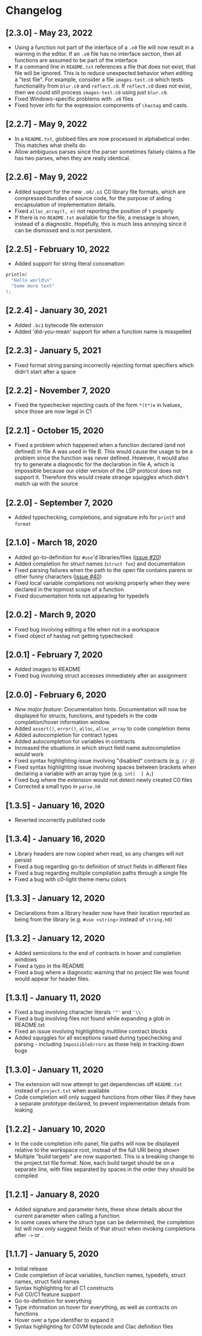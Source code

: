 # Changelog

<!--- 
## [2.1.0]
*New major feature*: Indentor. "Format document" will now properly indent the document 
-->

## [2.3.0] - May 23, 2022
- Using a function not part of the interface of a `.o0` file will now result in a warning in the editor.
  If an `.o0` file has no interface section, then all functions are assumed to be part of the interface
- If a command line in `README.txt` references a file that does not exist, that file will be ignored. 
  This is to reduce unexpected behavior when editing a "test file". For example, consider a file
  `images-test.c0` which tests functionality from `blur.c0` and `reflect.c0`. If `reflect.c0` does not exist,
  then we could still process `images-test.c0` using just `blur.c0`. 
- Fixed Windows-specific problems with `.o0` files
- Fixed hover info for the expression components of `\hastag` and casts. 

## [2.2.7] - May 9, 2022
- In a `README.txt`, globbed files are now processed in alphabetical order. This matches what shells do
- Allow ambiguous parses since the parser sometimes falsely claims a file has two parses, when they are really identical.

## [2.2.6] - May 9, 2022
- Added support for the new `.o0/.o1` C0 library file formats, which are
  compressed bundles of source code, for the purpose of aiding encapsulation of implementation details.
- Fixed `alloc_array(t, e)` not reporting the position of `t` properly
- If there is no `README.txt` available for the file, a message is shown, instead of a diagnostic.
  Hopefully, this is much less annoying since it can be dismissed and is not persistent.

## [2.2.5] - February 10, 2022
- Added support for string literal concenation:
```cpp
println(
  "Hello world\n"
  "Some more text"
);
```

## [2.2.4] - January 30, 2021
- Added `.bc1` bytecode file extension
- Added 'did-you-mean' support for when a function name is misspelled

## [2.2.3] - January 5, 2021
- Fixed format string parsing incorrectly rejecting format specifiers which 
  didn't start after a space

## [2.2.2] - November 7, 2020
- Fixed the typechecker rejecting casts of the form `*(t*)e` in lvalues, since those are now
  legal in C1

## [2.2.1] - October 15, 2020
- Fixed a problem which happened when a function declared (and not defined) in file A
  was used in file B. This would cause the usage to be a problem since the function 
  was never defined. However, it would also try to generate a diagnostic for the 
  declaration in file A, which is impossible because our older version of the LSP
  protocol does not support it. Therefore this would create strange squiggles which
  didn't match up with the source

## [2.2.0] - September 7, 2020
- Added typechecking, completions, and signature info for `printf` and `format`

## [2.1.0] - March 18, 2020
- Added go-to-definition for `#use`'d libraries/files  ([issue #20](https://github.com/CalLavicka/c0-vscode-extension/issues/20))
- Added completion for struct names (`struct foo`) and documentation 
- Fixed parsing failures when the path to the open file contains parens or other funny characters ([issue #40](https://github.com/CalLavicka/c0-vscode-extension/issues/40))
- Fixed local variable completions not working properly when they were declared in the topmost scope of a function
- Fixed documentation hints not appearing for typedefs 

## [2.0.2] - March 9, 2020
- Fixed bug involving editing a file when not in a workspace
- Fixed object of hastag not getting typechecked

## [2.0.1] - February 7, 2020
- Added images to README
- Fixed bug involving struct accesses immediately after an assignment

## [2.0.0] - February 6, 2020
- *New major feature*: Documentation hints. Documentation will now be displayed for structs, 
functions, and typedefs in the code completion/hover information window.
- Added `assert()`, `error()`, `alloc`, `alloc_array` to code completion items 
- Added autocompletion for contract types
- Added autocompletion for variables in contracts 
- Increased the situations in which struct field name autocompletion would work 
- Fixed syntax highlighting issue involving "disabled" contracts (e.g. `// @`)
- Fixed syntax highlighting issue involving spaces between brackets when declaring a variable with an array type (e.g. `int[  ] A;`)
- Fixed bug where the extension would not detect newly created C0 files
- Corrected a small typo in `parse.h0` 


## [1.3.5] - January 16, 2020
- Reverted incorrectly published code 

## [1.3.4] - January 16, 2020
- Library headers are now copied when read, so any changes will not persist 
- Fixed a bug regarding go-to definition of struct fields in different files
- Fixed a bug regarding multiple compilation paths through a single file
- Fixed a bug with c0-light theme menu colors

## [1.3.3] - January 12, 2020
- Declarations from a library header now have their location reported as being from the library (e.g. `#use <string>` instead of `string.h0`) 

## [1.3.2] - January 12, 2020
- Added semicolons to the end of contracts in hover and completion windows
- Fixed a typo in the README
- Fixed a bug where a diagnostic warning that no project file was found would appear for header files.

## [1.3.1] - January 11, 2020
- Fixed a bug involving character literals `'"'` and `'\\'`
- Fixed a bug involving files not found while expanding a glob in README.txt 
- Fixed an issue involving highlighting multiline contract blocks 
- Added squiggles for all exceptions raised during typechecking and parsing - including `ImpossibleErrors` as these help in tracking down bugs 

## [1.3.0] - January 11, 2020
- The extension will now attempt to get dependencies off `README.txt` instead of `project.txt` when available
- Code completion will only suggest functions from other files if they have a separate prototype declared, to prevent implementation details from leaking 

## [1.2.2] - January 10, 2020

- In the code completion info panel, file paths will now be displayed relative to the workspace root, instead of the full URI being shown 
- Multiple "build targets" are now supported. This is a breaking change to the project.txt file format. Now, each build target should be on a separate line, with files separated by spaces in the order they should be compiled 

## [1.2.1] - January 8, 2020

- Added signature and parameter hints, these show details about the current parameter when calling a function
- In some cases where the struct type can be determined, the completion list will now only suggest fields of that struct when invoking completions after `->` or `.`

## [1.1.7] - January 5, 2020

- Initial release
- Code completion of local variables, function names, typedefs, struct names, struct field names
- Syntax highlighting for all C1 constructs
- Full C0/C1 feature support
- Go-to-definition for everything
- Type information on hover for everything, as well as contracts on functions
- Hover over a type identifier to expand it
- Syntax highlighting for C0VM bytecode and Clac definition files

